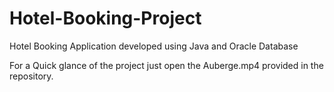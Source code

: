 # Hotel-Booking-Project
Hotel Booking Application developed using Java and Oracle Database

For a Quick glance of the project just open the Auberge.mp4 provided in the repository.

